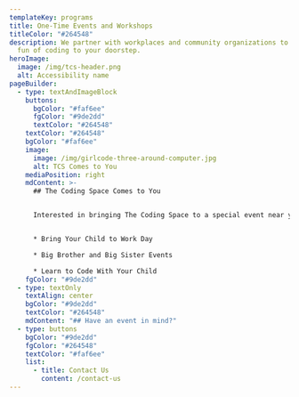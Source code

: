 ```yaml
---
templateKey: programs
title: One-Time Events and Workshops
titleColor: "#264548"
description: We partner with workplaces and community organizations to bring the
  fun of coding to your doorstep.
heroImage:
  image: /img/tcs-header.png
  alt: Accessibility name
pageBuilder:
  - type: textAndImageBlock
    buttons:
      bgColor: "#faf6ee"
      fgColor: "#9de2dd"
      textColor: "#264548"
    textColor: "#264548"
    bgColor: "#faf6ee"
    image:
      image: /img/girlcode-three-around-computer.jpg
      alt: TCS Comes to You
    mediaPosition: right
    mdContent: >-
      ## The Coding Space Comes to You


      Interested in bringing The Coding Space to a special event near you? We partner with workplaces and community organizations to bring the fun of coding to your doorstep. Our one-day workshops have been featured activities at events like:


      * Bring Your Child to Work Day

      * Big Brother and Big Sister Events

      * Learn to Code With Your Child
    fgColor: "#9de2dd"
  - type: textOnly
    textAlign: center
    bgColor: "#9de2dd"
    textColor: "#264548"
    mdContent: "## Have an event in mind?"
  - type: buttons
    bgColor: "#9de2dd"
    fgColor: "#264548"
    textColor: "#faf6ee"
    list:
      - title: Contact Us
        content: /contact-us
---
```

